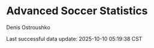 # Advanced Soccer Statistics
Denis Ostroushko

<!-- gfm -->

Last successful data update: 2025-10-10 05:19:38 CST
